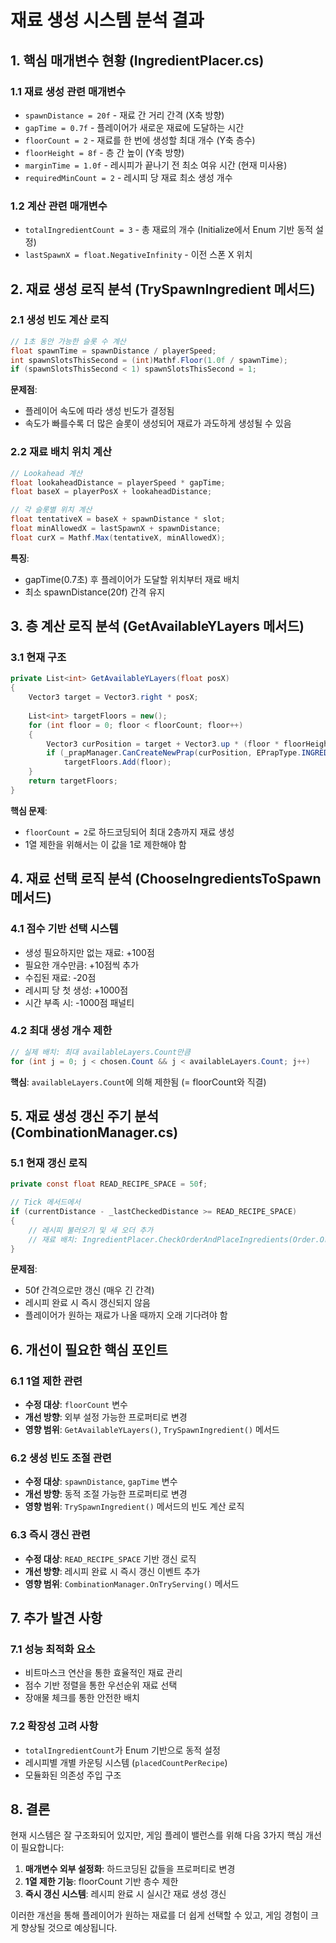# 재료 생성 시스템 분석 결과

## 1. 핵심 매개변수 현황 (IngredientPlacer.cs)

### 1.1 재료 생성 관련 매개변수
- `spawnDistance = 20f` - 재료 간 거리 간격 (X축 방향)
- `gapTime = 0.7f` - 플레이어가 새로운 재료에 도달하는 시간
- `floorCount = 2` - 재료를 한 번에 생성할 최대 개수 (Y축 층수)
- `floorHeight = 8f` - 층 간 높이 (Y축 방향)
- `marginTime = 1.0f` - 레시피가 끝나기 전 최소 여유 시간 (현재 미사용)
- `requiredMinCount = 2` - 레시피 당 재료 최소 생성 개수

### 1.2 계산 관련 매개변수
- `totalIngredientCount = 3` - 총 재료의 개수 (Initialize에서 Enum 기반 동적 설정)
- `lastSpawnX = float.NegativeInfinity` - 이전 스폰 X 위치

## 2. 재료 생성 로직 분석 (TrySpawnIngredient 메서드)

### 2.1 생성 빈도 계산 로직
```csharp
// 1초 동안 가능한 슬롯 수 계산
float spawnTime = spawnDistance / playerSpeed; 
int spawnSlotsThisSecond = (int)Mathf.Floor(1.0f / spawnTime);
if (spawnSlotsThisSecond < 1) spawnSlotsThisSecond = 1;
```

**문제점**: 
- 플레이어 속도에 따라 생성 빈도가 결정됨
- 속도가 빠를수록 더 많은 슬롯이 생성되어 재료가 과도하게 생성될 수 있음

### 2.2 재료 배치 위치 계산
```csharp
// Lookahead 계산
float lookaheadDistance = playerSpeed * gapTime;
float baseX = playerPosX + lookaheadDistance;

// 각 슬롯별 위치 계산
float tentativeX = baseX + spawnDistance * slot;
float minAllowedX = lastSpawnX + spawnDistance;
float curX = Mathf.Max(tentativeX, minAllowedX);
```

**특징**:
- gapTime(0.7초) 후 플레이어가 도달할 위치부터 재료 배치
- 최소 spawnDistance(20f) 간격 유지

## 3. 층 계산 로직 분석 (GetAvailableYLayers 메서드)

### 3.1 현재 구조
```csharp
private List<int> GetAvailableYLayers(float posX)
{
    Vector3 target = Vector3.right * posX;
    
    List<int> targetFloors = new();
    for (int floor = 0; floor < floorCount; floor++)
    {
        Vector3 curPosition = target + Vector3.up * (floor * floorHeight);
        if (_prapManager.CanCreateNewPrap(curPosition, EPrapType.INGREDIENT, true)) 
            targetFloors.Add(floor);
    }
    return targetFloors;
}
```

**핵심 문제**: 
- `floorCount = 2`로 하드코딩되어 최대 2층까지 재료 생성
- 1열 제한을 위해서는 이 값을 1로 제한해야 함

## 4. 재료 선택 로직 분석 (ChooseIngredientsToSpawn 메서드)

### 4.1 점수 기반 선택 시스템
- 생성 필요하지만 없는 재료: +100점
- 필요한 개수만큼: +10점씩 추가
- 수집된 재료: -20점 
- 레시피 당 첫 생성: +1000점
- 시간 부족 시: -1000점 패널티

### 4.2 최대 생성 개수 제한
```csharp
// 실제 배치: 최대 availableLayers.Count만큼
for (int j = 0; j < chosen.Count && j < availableLayers.Count; j++)
```

**핵심**: `availableLayers.Count`에 의해 제한됨 (= floorCount와 직결)

## 5. 재료 생성 갱신 주기 분석 (CombinationManager.cs)

### 5.1 현재 갱신 로직
```csharp
private const float READ_RECIPE_SPACE = 50f;

// Tick 메서드에서
if (currentDistance - _lastCheckedDistance >= READ_RECIPE_SPACE)
{
    // 레시피 불러오기 및 새 오더 추가
    // 재료 배치: IngredientPlacer.CheckOrderAndPlaceIngredients(Order.Orders)
}
```

**문제점**:
- 50f 간격으로만 갱신 (매우 긴 간격)
- 레시피 완료 시 즉시 갱신되지 않음
- 플레이어가 원하는 재료가 나올 때까지 오래 기다려야 함

## 6. 개선이 필요한 핵심 포인트

### 6.1 1열 제한 관련
- **수정 대상**: `floorCount` 변수
- **개선 방향**: 외부 설정 가능한 프로퍼티로 변경
- **영향 범위**: `GetAvailableYLayers()`, `TrySpawnIngredient()` 메서드

### 6.2 생성 빈도 조절 관련
- **수정 대상**: `spawnDistance`, `gapTime` 변수
- **개선 방향**: 동적 조절 가능한 프로퍼티로 변경
- **영향 범위**: `TrySpawnIngredient()` 메서드의 빈도 계산 로직

### 6.3 즉시 갱신 관련
- **수정 대상**: `READ_RECIPE_SPACE` 기반 갱신 로직
- **개선 방향**: 레시피 완료 시 즉시 갱신 이벤트 추가
- **영향 범위**: `CombinationManager.OnTryServing()` 메서드

## 7. 추가 발견 사항

### 7.1 성능 최적화 요소
- 비트마스크 연산을 통한 효율적인 재료 관리
- 점수 기반 정렬을 통한 우선순위 재료 선택
- 장애물 체크를 통한 안전한 배치

### 7.2 확장성 고려 사항
- `totalIngredientCount`가 Enum 기반으로 동적 설정
- 레시피별 개별 카운팅 시스템 (`placedCountPerRecipe`)
- 모듈화된 의존성 주입 구조

## 8. 결론

현재 시스템은 잘 구조화되어 있지만, 게임 플레이 밸런스를 위해 다음 3가지 핵심 개선이 필요합니다:

1. **매개변수 외부 설정화**: 하드코딩된 값들을 프로퍼티로 변경
2. **1열 제한 기능**: floorCount 기반 층수 제한
3. **즉시 갱신 시스템**: 레시피 완료 시 실시간 재료 생성 갱신

이러한 개선을 통해 플레이어가 원하는 재료를 더 쉽게 선택할 수 있고, 게임 경험이 크게 향상될 것으로 예상됩니다.
